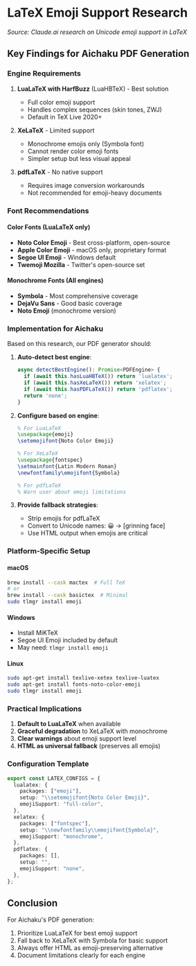 # LaTeX Emoji Support Research

*Source: Claude.ai research on Unicode emoji support in LaTeX*

## Key Findings for Aichaku PDF Generation

### Engine Requirements

1. **LuaLaTeX with HarfBuzz** (LuaHBTeX) - Best solution
   - Full color emoji support
   - Handles complex sequences (skin tones, ZWJ)
   - Default in TeX Live 2020+

2. **XeLaTeX** - Limited support
   - Monochrome emojis only (Symbola font)
   - Cannot render color emoji fonts
   - Simpler setup but less visual appeal

3. **pdfLaTeX** - No native support
   - Requires image conversion workarounds
   - Not recommended for emoji-heavy documents

### Font Recommendations

#### Color Fonts (LuaLaTeX only)

- **Noto Color Emoji** - Best cross-platform, open-source
- **Apple Color Emoji** - macOS only, proprietary format
- **Segoe UI Emoji** - Windows default
- **Twemoji Mozilla** - Twitter's open-source set

#### Monochrome Fonts (All engines)

- **Symbola** - Most comprehensive coverage
- **DejaVu Sans** - Good basic coverage
- **Noto Emoji** (monochrome version)

### Implementation for Aichaku

Based on this research, our PDF generator should:

1. **Auto-detect best engine**:

   ```typescript
   async detectBestEngine(): Promise<PDFEngine> {
     if (await this.hasLuaHBTeX()) return 'lualatex';
     if (await this.hasXeLaTeX()) return 'xelatex';
     if (await this.hasPDFLaTeX()) return 'pdflatex';
     return 'none';
   }
   ```

2. **Configure based on engine**:

   ```latex
   % For LuaLaTeX
   \usepackage{emoji}
   \setemojifont{Noto Color Emoji}

   % For XeLaTeX
   \usepackage{fontspec}
   \setmainfont{Latin Modern Roman}
   \newfontfamily\emojifont{Symbola}

   % For pdfLaTeX
   % Warn user about emoji limitations
   ```

3. **Provide fallback strategies**:
   - Strip emojis for pdfLaTeX
   - Convert to Unicode names: 😀 → [grinning face]
   - Use HTML output when emojis are critical

### Platform-Specific Setup

#### macOS

```bash
brew install --cask mactex  # Full TeX
# or
brew install --cask basictex  # Minimal
sudo tlmgr install emoji
```

#### Windows

- Install MiKTeX
- Segoe UI Emoji included by default
- May need: `tlmgr install emoji`

#### Linux

```bash
sudo apt-get install texlive-xetex texlive-luatex
sudo apt-get install fonts-noto-color-emoji
sudo tlmgr install emoji
```

### Practical Implications

1. **Default to LuaLaTeX** when available
2. **Graceful degradation** to XeLaTeX with monochrome
3. **Clear warnings** about emoji support level
4. **HTML as universal fallback** (preserves all emojis)

### Configuration Template

```typescript
export const LATEX_CONFIGS = {
  lualatex: {
    packages: ["emoji"],
    setup: "\\setemojifont{Noto Color Emoji}",
    emojiSupport: "full-color",
  },
  xelatex: {
    packages: ["fontspec"],
    setup: "\\newfontfamily\\emojifont{Symbola}",
    emojiSupport: "monochrome",
  },
  pdflatex: {
    packages: [],
    setup: "",
    emojiSupport: "none",
  },
};
```

## Conclusion

For Aichaku's PDF generation:

1. Prioritize LuaLaTeX for best emoji support
2. Fall back to XeLaTeX with Symbola for basic support
3. Always offer HTML as emoji-preserving alternative
4. Document limitations clearly for each engine
